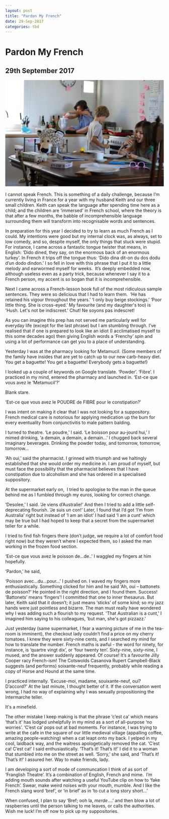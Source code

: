 ```yaml
---
layout: post
title: "Pardon My French"
date: 29-Sep-2017
categories: tbd
---
```


# Pardon My French

## 29th September 2017

<img class="photo-horiz" src="/images/2017/09/DSC_7400.jpg" />

I cannot speak French. This is something of a daily challenge,   because I’m currently living in France for a year with my husband Keith and our three small children. Keith can speak the language after spending time here as a child; and the children are ‘immersed’ in French school,   where the theory is that after a few months,   the babble of incomprehensible language surrounding them will transform into recognisable words and sentences.

In preparation for this year I decided to try to learn as much French as I could. My intentions were good but my internal clock was, as always, set to low comedy, and so, despite myself, the only things that stuck were stupid. For instance, I came across a fantastic tongue twister that means, in English: ‘Dido dined, they say, on the enormous back of an enormous turkey’. In French it trips off the tongue thus: ‘Dido dina dit-on du dos dodu d’un dodo dindon.’ I so fell in love with this phrase that I put it to a little melody and earwormed myself for weeks.  It’s deeply embedded now, although useless even as a party trick, because whenever I say it to a French person, my accent is so bogan that it is incomprehensible.

Next I came across a French-lesson book full of the most ridiculous sample sentences. They were so delicious that I had to learn them.  ‘He has retained his vigour throughout the years.’ ‘I only buy beige stockings.’ ‘Poor little thing. She is cross-eyed.’ My favourite (and my daughter's too) is 'Hush. Let's not be indiscreet.' Chut! Ne soyons pas indescret!

As you can imagine this prep has not served me particularly well for everyday life (except for the last phrase) but I am stumbling through. I’ve realised that if one is prepared to look like an idiot (I acclimatised myself to this some decades ago) then giving English words a ‘Frenchy’ spin and using a lot of performance can get you to a place of understanding.

Yesterday I was at the pharmacy looking for Metamucil. (Some members of the family have insides that are yet to catch up to our new carb-heavy diet. You get a baguette! You get a baguette! Everybody gets a baguette!)

I looked up a couple of keywords on Google translate. ‘Powder’. ‘Fibre’. I practiced in my mind, entered the pharmacy and launched in. ‘Est-ce que vous avez le ‘Metamucil’?’

Blank stare.

‘Est-ce que vous avez le POUDRE de FIBRE pour le constipation?’

I was intent on making it clear that I was not looking for a suppository. French medical care is notorious for applying medication up the bum for every eventuality from conjunctivitis to male pattern balding.

I turned to theatre. ‘Le poudre,’ I said. ‘Le boisson pour au-jourd hui,’ I mimed drinking, ‘a demain, a demain, a demain…’ I chugged back several imaginary beverages. Drinking the powder today, and tomorrow, tomorrow, tomorrow…

‘Ah oui,’ said the pharmacist. I grinned with triumph and we haltingly established that she would order my medicine in. I am proud of myself, but must face the possibility that the pharmacist believes that I have constipation due to alcoholism and she has ordered in a specialised suppository.

At the supermarket early on,  I tried to apologise to the man in the queue behind me as I fumbled through my euros, looking for correct change.

‘Desolee,’ I said. ‘Je viens d’Australie!’ And then I tried to add a little self-deprecating flourish. ‘Je suis un con!’ Later, I found that I’d got ‘I’m from Australia’ right but instead of ‘I am an idiot’ I had said ‘I am a cunt’ which may be true but I had hoped to keep that a secret from the supermarket teller for a while.

I tried to find fish fingers there (don’t judge, we require a lot of comfort food right now) but they weren’t where I expected them, so I asked the man working in the frozen food section.

‘Est-ce que vous avez le poisson de…de..’ I waggled my fingers at him hopefully.

‘Pardon,’ he said,

‘Poisson avec…du…pour…’ I pushed on. I waved my fingers more enthusiastically. Something clicked for him and he said ‘Ah, oui – battonets de poisson?’ He pointed in the right direction, and I found them. Success! ‘Battonets’ means ‘fingers’! I committed that one to inner thesaurus. But later, Keith said that it doesn’t; it just means ‘sticks’ of some kind; so my jazz hands were just pointless and bizarre. The man must really have wondered why I was adding such a flourish to my request. 'That Australian is a cunt,' I imagined him saying to his colleagues, 'but man, she's got pizzazz.'

Just yesterday (same supermarket, I fear a warning picture of me in the tea-room is imminent), the checkout lady couldn’t find a price on my cherry tomatoes. I knew they were sixty-nine cents, and I searched my mind for how to translate the number. French maths is awful - the word for ninety, for instance, is ‘quartre vingt dix’, or ‘four twenty ten’. Sixty-nine, sixty-nine, I mused, and the answer suddenly appeared. Of course! It’s a favourite Jilly Cooper racy French-ism! The Cotswolds Casanova Rupert Campbell-Black suggests (and performs) soixante-neuf frequently, probably while reading a copy of Horse and Hound at the same time.

I practiced internally. ‘Excuse-moi, madame, souixante-neuf, oui? D’accord?’ At the last minute, I thought better of it. If the conversation went wrong, I had no way of explaining why I was sexually propositioning the Intermarche teller.

It's a minefield.

The other mistake I keep making is that the phrase ‘c’est ca’ which means ‘that’s it’ has lodged unhelpfully in my mind as a sort of all-purpose ‘no worries’. ‘C’est ca’ pops out at bad moments. For instance, I was trying to write at the cafe in the square of our little medieval village (appalling coffee, amazing people-watching) when a cat leapt onto my back. I yelped in my cool, laidback way, and the waitress apologetically removed the cat. ‘C’est ca! C’est ca!’ I said enthusiastically. ‘That’s it! That’s it!’ I did it to a woman that stumbled into me on the street as well. ‘Sorry,’ she said, and ‘That’s it! That’s it!’ I assured her. Way to make friends, lady.

I am developing a sort of mode of communcation I think of as sort of ‘Franglish Theatre’. It’s a combination of English, French and mime.  I’m adding mouth sounds after watching a useful YouTube clip on how to ‘fake French’. Swear, make weird noises with your mouth, mumble. And I like the French slang word ‘bref’, or ‘in brief’ as in ‘to cut a long story short…’

When confused, I plan to say ‘Bref; ooh la, *merde*….’ and then blow a lot of raspberries until the person talking to me leaves, or calls the authorities. Wish me luck! I’m off now to pick up my suppositories.
